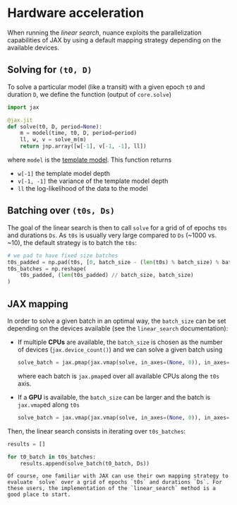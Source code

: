 # Hardware acceleration

When running the *linear search*, nuance exploits the parallelization capabilities of JAX by using a default mapping strategy depending on the available devices.

## Solving for `(t0, D)`
 
To solve a particular model (like a transit) with a given epoch `t0` and duration `D`, we define the function (output of `core.solve`)

```python
import jax

@jax.jit
def solve(t0, D, period=None):
    m = model(time, t0, D, period=period)
    ll, w, v = solve_m(m)
    return jnp.array([w[-1], v[-1, -1], ll])
```

where `model` is the [template model](../notebooks/templates.ipynb). This function returns

- `w[-1]` the template model depth
- `v[-1, -1]` the variance of the template model depth
- `ll` the log-likelihood of the data to the model

## Batching over `(t0s, Ds)`
The goal of the linear search is then to call `solve` for a grid of of epochs `t0s` and durations `Ds`. As `t0s` is usually very large compared to `Ds` (~1000 vs. ~10), the default strategy is to batch the `t0s`:

```python
# we pad to have fixed size batches
t0s_padded = np.pad(t0s, [0, batch_size - (len(t0s) % batch_size) % batch_size])
t0s_batches = np.reshape(
    t0s_padded, (len(t0s_padded) // batch_size, batch_size)
)
```

## JAX mapping

In order to solve a given batch in an optimal way, the `batch_size` can be set depending on the devices available (see the `linear_search` documentation):

- If multiple **CPUs** are available, the `batch_size` is chosen as the number of devices (`jax.device_count()`) and we can solve a given batch using

    ```python
    solve_batch = jax.pmap(jax.vmap(solve, in_axes=(None, 0)), in_axes=(0, None))
    ```

    where each batch is `jax.pmap`ed over all available CPUs along the `t0s` axis. 

- If a **GPU** is available, the `batch_size` can be larger and the batch is `jax.vmap`ed along `t0s`

    ```python
    solve_batch = jax.vmap(jax.vmap(solve, in_axes=(None, 0)), in_axes=(0, None))
    ```

Then, the linear search consists in iterating over `t0s_batches`:

```python
results = []

for t0_batch in t0s_batches:
    results.append(solve_batch(t0_batch, Ds))
```

```{note}
Of course, one familiar with JAX can use their own mapping strategy to evaluate `solve` over a grid of epochs `t0s` and durations `Ds`. For these users, the implementation of the `linear_search` method is a good place to start.
```
